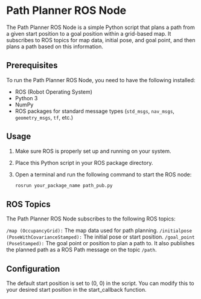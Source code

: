 # Path Planner ROS Node

The Path Planner ROS Node is a simple Python script that plans a path from a given start position to a goal position within a grid-based map. It subscribes to ROS topics for map data, initial pose, and goal point, and then plans a path based on this information.

## Prerequisites

To run the Path Planner ROS Node, you need to have the following installed:

- ROS (Robot Operating System)
- Python 3
- NumPy
- ROS packages for standard message types (`std_msgs`, `nav_msgs`, `geometry_msgs`, `tf`, etc.)

## Usage

1. Make sure ROS is properly set up and running on your system.

2. Place this Python script in your ROS package directory.

3. Open a terminal and run the following command to start the ROS node:

   ```bash
   rosrun your_package_name path_pub.py
   ```

##   ROS Topics
The Path Planner ROS Node subscribes to the following ROS topics:

`/map (OccupancyGrid):` The map data used for path planning.
`/initialpose (PoseWithCovarianceStamped):` The initial pose or start position.
`/goal_point (PoseStamped):` The goal point or position to plan a path to.
It also publishes the planned path as a ROS Path message on the topic `/path`.

## Configuration
The default start position is set to (0, 0) in the script. You can modify this to your desired start position in the start_callback function.
